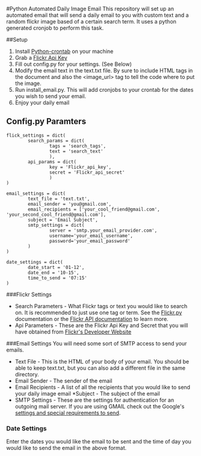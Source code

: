 #Python Automated Daily
Image Email
This repository will set up an automated email that will send a daily email to you with custom text and a random flickr image based of a certain search term. It uses a python generated cronjob to perform this task.

##Setup
1. Install [Python-crontab](https://pypi.python.org/pypi/python-crontab) on your machine
2. Grab a [Flickr Api Key](https://www.flickr.com/services/apps/create/)
3. Fill out config.py for your settings. (See Below)
4. Modify the email text in the text.txt file. By sure to include HTML tags in the document and also the <image_url> tag to tell the code where to put the image.
5. Run install_email.py. This will add cronjobs to your crontab for the dates you wish to send your email.
6. Enjoy your daily email

## Config.py Paramters
    flick_settings = dict(
            search_params = dict(
                    tags = 'search_tags',
                    text = 'search_text'
                    ),
            api_params = dict(
                    key = 'Flickr_api_key',
                    secret = 'Flickr_api_secret'
                    )
    )
    
    email_settings = dict(
            text_file = 'text.txt',
            email_sender = 'you@gmail.com',
            email_recipients = ['your_cool_friend@gmail.com', 'your_second_cool_friend@gmail.com'],
            subject = 'Email Subject',
            smtp_settings = dict(
                    server = 'smtp.your_email_provider.com',
                    username='your_email_username',
                    password='your_email_password'
            )
    )
    
    date_settings = dict(
            date_start = '01-12',
            date_end = '10-15',
            time_to_send = '07:15'
    )

###Flickr Settings
*   Search Parameters - What Flickr tags or text you would like to search on. It is recommended to just use one tag or term. See the [Flickr.py](https://code.google.com/p/flickrpy/) documentation or the [Flickr API documentation](https://www.flickr.com/services/api/flickr.photos.search.html) to learn more.
*   Api Parameters - These are the Flickr Api Key and Secret that you will have obtained from [Flickr's Developer Website](https://www.flickr.com/services/apps/create/)

###Email Settings
You will need some sort of SMTP access to send your emails.
*   Text File - This is the HTML of your body of your email. You should be able to keep text.txt, but you can also add a different file in the same directory.
*   Email Sender - The sender of the email
*   Email Recipients - A list of all the recipients that you would like to send your daily image email
*Subject - The subject of the email
*   SMTP Settings - These are the settings for authentication for an outgoing mail server. If you are using GMAIL check out the Google's [settings and special requirements to send](http://lifehacker.com/111166/how-to-use-gmail-as-your-smtp-server).

### Date Settings
Enter the dates you would like the email to be sent and the time of day you would like to send the email in the above format.
